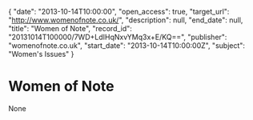 {
  "date": "2013-10-14T10:00:00", 
  "open_access": true, 
  "target_url": "http://www.womenofnote.co.uk/", 
  "description": null, 
  "end_date": null, 
  "title": "Women of Note", 
  "record_id": "20131014T100000/7WD+LdIHqNxvYMq3x+E/KQ==", 
  "publisher": "womenofnote.co.uk", 
  "start_date": "2013-10-14T10:00:00Z", 
  "subject": "Women's Issues"
}

# Women of Note

None